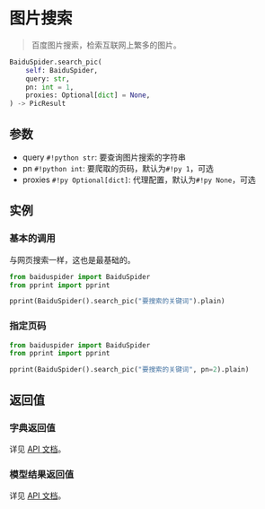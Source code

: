 # 图片搜索

> 百度图片搜索，检索互联网上繁多的图片。

```python
BaiduSpider.search_pic(
    self: BaiduSpider,
    query: str,
    pn: int = 1,
    proxies: Optional[dict] = None,
) -> PicResult
```

## 参数

- query `#!python str`: 要查询图片搜索的字符串
- pn `#!python int`: 要爬取的页码，默认为`#!py 1`，可选
- proxies `#!py Optional[dict]`: 代理配置，默认为`#!py None`，可选

## 实例

### 基本的调用

与网页搜索一样，这也是最基础的。

```python hl_lines="4"
from baiduspider import BaiduSpider
from pprint import pprint

pprint(BaiduSpider().search_pic("要搜索的关键词").plain)
```

### 指定页码

```python hl_lines="4"
from baiduspider import BaiduSpider
from pprint import pprint

pprint(BaiduSpider().search_pic("要搜索的关键词", pn=2).plain)
```

## 返回值

### 字典返回值

详见 [API 文档](/api/baiduspider/__init__.html#baiduspider.__init__.BaiduSpider.search_pic)。

### 模型结果返回值

详见 [API 文档](/api/baiduspider/models/pic.html)。
